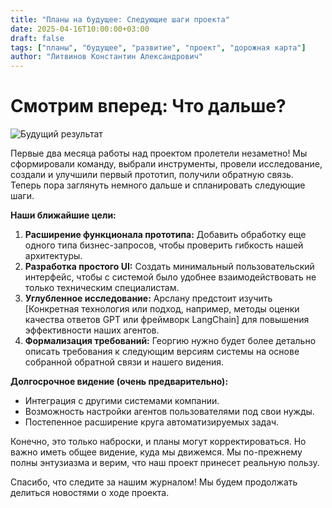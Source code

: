 ```yaml
---
title: "Планы на будущее: Следующие шаги проекта"
date: 2025-04-16T10:00:00+03:00
draft: false
tags: ["планы", "будущее", "развитие", "проект", "дорожная карта"]
author: "Литвинов Константин Александрович"
---
```


# Смотрим вперед: Что дальше?

![Будущий результат](/images/11post.jpg)


Первые два месяца работы над проектом пролетели незаметно! Мы сформировали команду, выбрали инструменты, провели исследование, создали и улучшили первый прототип, получили обратную связь. Теперь пора заглянуть немного дальше и спланировать следующие шаги.

**Наши ближайшие цели:**

1.  **Расширение функционала прототипа:** Добавить обработку еще одного типа бизнес-запросов, чтобы проверить гибкость нашей архитектуры.
2.  **Разработка простого UI:** Создать минимальный пользовательский интерфейс, чтобы с системой было удобнее взаимодействовать не только техническим специалистам.
3.  **Углубленное исследование:** Арслану предстоит изучить [Конкретная технология или подход, например, методы оценки качества ответов GPT или фреймворк LangChain] для повышения эффективности наших агентов.
4.  **Формализация требований:** Георгию нужно будет более детально описать требования к следующим версиям системы на основе собранной обратной связи и нашего видения.

**Долгосрочное видение (очень предварительно):**

*   Интеграция с другими системами компании.
*   Возможность настройки агентов пользователями под свои нужды.
*   Постепенное расширение круга автоматизируемых задач.

Конечно, это только наброски, и планы могут корректироваться. Но важно иметь общее видение, куда мы движемся. Мы по-прежнему полны энтузиазма и верим, что наш проект принесет реальную пользу.

Спасибо, что следите за нашим журналом! Мы будем продолжать делиться новостями о ходе проекта. 